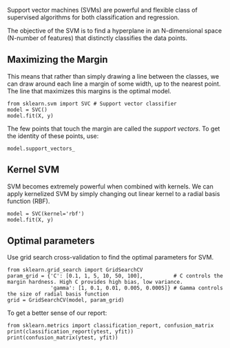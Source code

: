Support vector machines (SVMs) are powerful and flexible class of supervised algorithms for both classification and regression. 

The objective of the SVM is to find a hyperplane in an N-dimensional space (N-number of features) that distinctly classifies the data
points.

## Maximizing the Margin
This means that rather than simply drawing a line between the classes, we can draw around each line a margin of some width, up to the
nearest point. The line that maximizes this margins is the optimal model.
```
from sklearn.svm import SVC # Support vector classifier
model = SVC()
model.fit(X, y)
```
The few points that touch the margin are called the *support vectors*. To get the identity of these points, use:
```
model.support_vectors_
```

## Kernel SVM
SVM becomes extremely powerful when combined with kernels. We can apply kernelized SVM by simply changing out linear kernel to a radial
basis function (RBF).
```
model = SVC(kernel='rbf')
model.fit(X, y)
```

## Optimal parameters
Use grid search cross-validation to find the optimal parameters for SVM.
```
from sklearn.grid_search import GridSearchCV
param_grid = {'C': [0.1, 1, 5, 10, 50, 100],          # C controls the margin hardness. High C provides high bias, low variance.
              'gamma': [1, 0.1, 0.01, 0.005, 0.0005]} # Gamma controls the size of radial basis function
grid = GridSearchCV(model, param_grid)
```

To get a better sense of our report:
```
from sklearn.metrics import classification_report, confusion_matrix
print(classification_report(ytest, yfit))
print(confusion_matrix(ytest, yfit))
```
